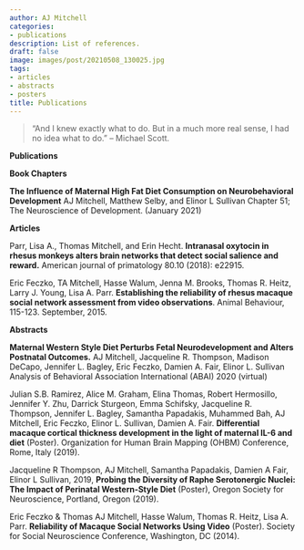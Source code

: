 ```yaml
---
author: AJ Mitchell
categories:
- publications
description: List of references.
draft: false
image: images/post/20210508_130025.jpg
tags:
- articles
- abstracts
- posters
title: Publications
---
```




> “And I knew exactly what to do. But in a much more real sense, I had no idea what to do.” – Michael Scott.


**Publications**

**Book Chapters**



**The Influence of Maternal High Fat Diet Consumption on Neurobehavioral Development** 
AJ Mitchell, Matthew Selby, and Elinor L Sullivan
Chapter 51; The Neuroscience of Development. (January 2021)



**Articles**



Parr, Lisa A., Thomas Mitchell, and Erin Hecht. **Intranasal oxytocin in rhesus monkeys alters brain networks that detect social salience and reward.** American journal of primatology 80.10 (2018): e22915.

 Eric Feczko, TA Mitchell, Hasse Walum, Jenna M. Brooks, Thomas R. Heitz, Larry J. Young, Lisa A. Parr. **Establishing the reliability of rhesus macaque social network assessment from video observations**. Animal Behaviour, 115-123. September, 2015. 



**Abstracts**



**Maternal Western Style Diet Perturbs Fetal Neurodevelopment and Alters Postnatal Outcomes.**
AJ Mitchell, Jacqueline R. Thompson, Madison DeCapo, Jennifer L. Bagley, Eric Feczko, Damien A. Fair, Elinor L. Sullivan
Analysis of Behavioral Association International (ABAI) 2020 (virtual)

Julian S.B. Ramirez,  Alice M. Graham, Elina Thomas, Robert Hermosillo, Jennifer Y. Zhu, Darrick Sturgeon, Emma Schifsky, Jacqueline R. Thompson, Jennifer L. Bagley, Samantha Papadakis, Muhammed Bah, AJ Mitchell, Eric Feczko, Elinor L. Sullivan, Damien A. Fair. **Differential macaque cortical thickness development in the light of maternal IL-6 and diet** (Poster). Organization for Human Brain Mapping (OHBM) Conference, Rome, Italy (2019). 

Jacqueline R Thompson, AJ Mitchell, Samantha Papadakis, Damien A Fair, Elinor L Sullivan, 2019, **Probing the Diversity of Raphe Serotonergic Nuclei: The Impact of Perinatal Western-Style Diet** (Poster), Oregon Society for Neuroscience, Portland, Oregon (2019).

Eric Feczko & Thomas AJ Mitchell, Hasse Walum, Thomas R. Heitz, Lisa A. Parr. **Reliability of Macaque Social Networks Using Video** (Poster).  Society for Social Neuroscience Conference, Washington, DC (2014).  




